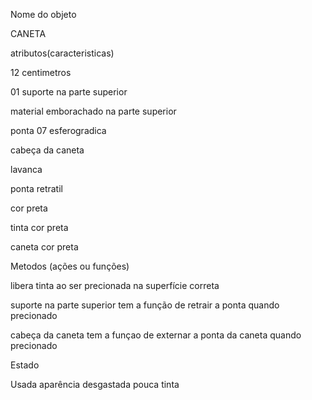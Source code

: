 Nome do objeto

CANETA

atributos(caracteristicas)

12 centimetros

01 suporte na parte superior

material emborachado na parte superior

ponta 07 esferogradica

cabeça da caneta

lavanca

ponta retratil

cor preta

tinta cor preta

caneta cor preta


Metodos (ações ou funções)

libera tinta ao ser precionada na superfície correta

suporte na parte superior tem a função de retrair a ponta quando precionado

cabeça da caneta tem a funçao de externar a ponta da caneta quando precionado



Estado

Usada
aparência desgastada
pouca tinta

